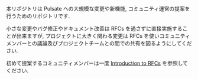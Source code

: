 本リポジトリは Pulsate への大規模な変更や新機能, コミュニティ運営の提案を行うためのリポジトリです.

小さな変更やバグ修正やドキュメント改善は RFCs を通さずに直接実施することが出来ますが, プロジェクトに大きく関わる変更は RFCs を使いコミュニティメンバーとの議論及びプロジェクトチームとの間での共有を図るようにしてください.

初めて提案するコミュニティメンバーは一度 [Introduction to RFCs](https://rfcs.pulsate.dev/introduction.html) を参照してください.
